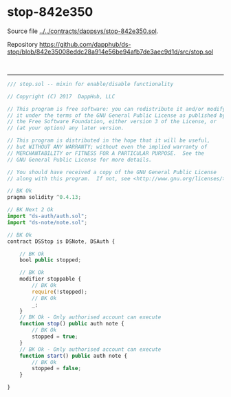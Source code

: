 # stop-842e350

Source file [../../contracts/dappsys/stop-842e350.sol](../../contracts/dappsys/stop-842e350.sol).

Repository https://github.com/dapphub/ds-stop/blob/842e35008eddc28a914e56be94afb7de3aec9d1d/src/stop.sol

<br />

<hr />

```javascript
/// stop.sol -- mixin for enable/disable functionality

// Copyright (C) 2017  DappHub, LLC

// This program is free software: you can redistribute it and/or modify
// it under the terms of the GNU General Public License as published by
// the Free Software Foundation, either version 3 of the License, or
// (at your option) any later version.

// This program is distributed in the hope that it will be useful,
// but WITHOUT ANY WARRANTY; without even the implied warranty of
// MERCHANTABILITY or FITNESS FOR A PARTICULAR PURPOSE.  See the
// GNU General Public License for more details.

// You should have received a copy of the GNU General Public License
// along with this program.  If not, see <http://www.gnu.org/licenses/>.

// BK Ok
pragma solidity ^0.4.13;

// BK Next 2 Ok
import "ds-auth/auth.sol";
import "ds-note/note.sol";

// BK Ok
contract DSStop is DSNote, DSAuth {

    // BK Ok
    bool public stopped;

    // BK Ok
    modifier stoppable {
        // BK Ok
        require(!stopped);
        // BK Ok
        _;
    }
    // BK Ok - Only authorised account can execute
    function stop() public auth note {
        // BK Ok
        stopped = true;
    }
    // BK Ok - Only authorised account can execute
    function start() public auth note {
        // BK Ok
        stopped = false;
    }

}

```
